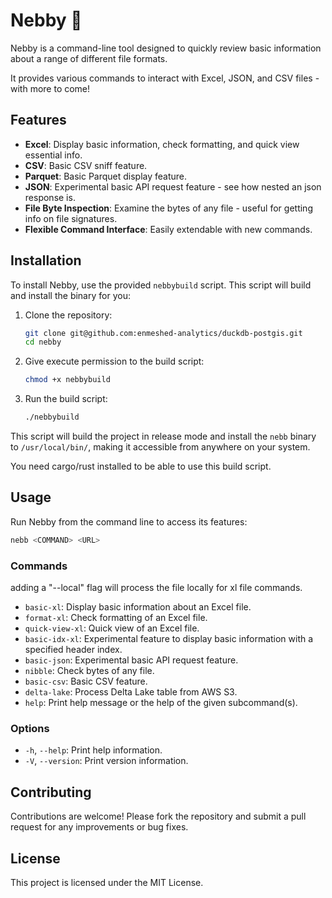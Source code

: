 # Nebby 🤥

Nebby is a command-line tool designed to quickly review basic information about a range of different file formats.

It provides various commands to interact with Excel, JSON, and CSV files - with more to come!

## Features

- **Excel**: Display basic information, check formatting, and quick view essential info.
- **CSV**: Basic CSV sniff feature.
- **Parquet**: Basic Parquet display feature.
- **JSON**: Experimental basic API request feature - see how nested an json response is.
- **File Byte Inspection**: Examine the bytes of any file - useful for getting info on file signatures.
- **Flexible Command Interface**: Easily extendable with new commands.

## Installation

To install Nebby, use the provided `nebbybuild` script. This script will build and install the binary for you:

1. Clone the repository:

   ```bash
   git clone git@github.com:enmeshed-analytics/duckdb-postgis.git
   cd nebby
   ```

2. Give execute permission to the build script:

   ```bash
   chmod +x nebbybuild
   ```

3. Run the build script:

   ```bash
   ./nebbybuild
   ```

This script will build the project in release mode and install the `nebb` binary to `/usr/local/bin/`, making it accessible from anywhere on your system.

You need cargo/rust installed to be able to use this build script.

## Usage

Run Nebby from the command line to access its features:

```bash
nebb <COMMAND> <URL>
```

### Commands

adding a "--local" flag will process the file locally for xl file commands.

- `basic-xl`: Display basic information about an Excel file.
- `format-xl`: Check formatting of an Excel file.
- `quick-view-xl`: Quick view of an Excel file.
- `basic-idx-xl`: Experimental feature to display basic information with a specified header index.
- `basic-json`: Experimental basic API request feature.
- `nibble`: Check bytes of any file.
- `basic-csv`: Basic CSV feature.
- `delta-lake`: Process Delta Lake table from AWS S3.
- `help`: Print help message or the help of the given subcommand(s).

### Options

- `-h`, `--help`: Print help information.
- `-V`, `--version`: Print version information.

## Contributing

Contributions are welcome! Please fork the repository and submit a pull request for any improvements or bug fixes.

## License

This project is licensed under the MIT License.
